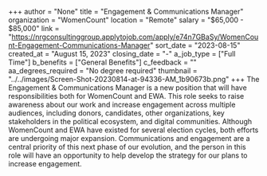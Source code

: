 +++
author = "None"
title = "Engagement & Communications Manager"
organization = "WomenCount"
location = "Remote"
salary = "$65,000 - $85,000"
link = "https://nrgconsultinggroup.applytojob.com/apply/e74n7GBaSy/WomenCount-Engagement-Communications-Manager"
sort_date = "2023-08-15"
created_at = "August 15, 2023"
closing_date = "-"
a_job_type = ["Full Time"]
b_benefits = ["General Benefits"]
c_feedback = ""
aa_degrees_required = "No degree required"
thumbnail = "../../images/Screen-Shot-20230814-at-94336-AM_1b90673b.png"
+++
The Engagement & Communications Manager is a new position that will have responsibilities both for WomenCount and EWA. This role seeks to raise awareness about our work and increase engagement across multiple audiences, including donors, candidates, other organizations, key stakeholders in the political ecosystem, and digital communities. Although WomenCount and EWA have existed for several election cycles, both efforts are undergoing major expansion. Communications and engagement are a central priority of this next phase of our evolution, and the person in this role will have an opportunity to help develop the strategy for our plans to increase engagement. 